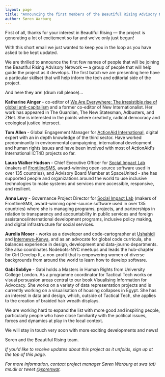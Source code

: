 ```yaml
---
layout: page
title: "Announcing the first members of the Beautiful Rising Advisory Network"
author: Søren Warburg
---
```


First of all, thanks for your interest in Beautiful Rising — the project is generating a lot of excitement so far and we’ve only just begun!

With this short email we just wanted to keep you in the loop as you have asked to be kept updated.

We are thrilled to announce the first few names of people that will be joining the Beautiful Rising Advisory Network — a group of people that will help guide the project as it develops. The first batch we are presenting here have a particular skillset that will help inform the tech and editorial side of the project.

And here they are! (drum roll please)...

**Katharine Ainger** - co-editor of [We Are Everywhere: The irresistible rise of global anti-capitalism](http://www.weareeverywhere.org/) and a former co-editor of New Internationalist. Her work has appeared in The Guardian, The New Statesman, Adbusters, and ZNet. She is interested in the points where creativity, radical democracy and ecological justice intersect.

**Tom Allen** - Global Engagement Manager for [ActionAid International](http://www.actionaid.org/),  digital expert with an in depth knowledge of the third sector. Have worked predominantly in environmental campaigning, international development and human rights issues and have been involved with most of ActionAid's International ICT4D projects so far.

**Laura Walker Hudson** - Chief Executive Officer for [Social Impact Lab](http://simlab.org/) (makers of [FrontlineSMS](http://www.frontlinesms.com/), award-winning open-source software used in over 135 countries), and Advisory Board Member at SpaceUnited - she has supported people and organizations around the world to use inclusive technologies to make systems and services more accessible, responsive, and resilient.

**Anna Levy** - Governance Project Director for [Social Impact Lab](http://simlab.org/) (makers of FrontlineSMS, award-winning open-source software used in over 135 countries) where she is managing programs, projects, and partnerships in relation to transparency and accountability in public services and foreign assistance/international development programs, inclusive policy making, and digital infrastructure for social services.

**Aurelia Moser** - works as a developer and code-cartographer at [Ushahidi](http://www.ushahidi.com/) and [Internews-Kenya](http://internewskenya.org/), and as an advocate for global code curricula, she balances experience in design, development and data-journo departments. She also coordinates Nodebots-NYC meetups and leads the hub-chapter for Girl Develop It, a non-profit that is empowering women of diverse backgrounds from around the world to learn how to develop software.

**Gabi Sobliye** - Gabi holds a Masters in Human Rights from University College London. As a programme coordinator for Tactical Tech works on visual persuasion areas central to our book Visualising Information for Advocacy. She works on a variety of data representation projects and is currently working on a visualisation of housing collapses in Egypt. She has an interest in data and design, which, outside of Tactical Tech, she applies to the creation of braided hair wreath displays.


We are working hard to expand the list with more good and inspiring people, particularly people who have close familiarity with the political issues, forces and dynamics at play in the local context.  

We will stay in touch very soon with more exciting developments and news!
 
Soren and the Beautiful Rising team.

_If you'd like to receive updates about this project as it unfolds, sign up at the top of this page._

_For more information, contact project manager Søren Warburg at swa (at) ms.dk or tweet [@sorenwar](http://twitter.com/sorenwar)._
